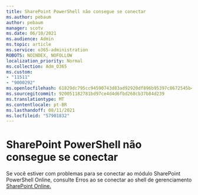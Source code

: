 ```yaml
---
title: SharePoint PowerShell não consegue se conectar
ms.author: pebaum
author: pebaum
manager: scotv
ms.date: 06/10/2021
ms.audience: Admin
ms.topic: article
ms.service: o365-administration
ROBOTS: NOINDEX, NOFOLLOW
localization_priority: Normal
ms.collection: Adm_O365
ms.custom:
- "11511"
- "9000292"
ms.openlocfilehash: 61829dc795cc94590743d83ad92920df896b95397c8672545b4894cd1d098e90
ms.sourcegitcommit: 920051182781bd97ce4d4d6fbd268cb37b84d239
ms.translationtype: MT
ms.contentlocale: pt-BR
ms.lasthandoff: 08/11/2021
ms.locfileid: "57901832"
---
```

# <a name="sharepoint-powershell-unable-to-connect"></a>SharePoint PowerShell não consegue se conectar

Se você estiver com problemas para se conectar ao módulo SharePoint PowerShell Online, consulte Erros ao se conectar ao shell de gerenciamento [SharePoint Online.](https://docs.microsoft.com/sharepoint/troubleshoot/administration/errors-connecting-to-management-shell)
